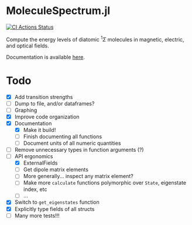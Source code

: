 # MoleculeSpectrum.jl

[![CI Actions Status](https://github.com/cal-miller-harvard/MoleculeSpectrum/actions/workflows/ci.yml/badge.svg)](https://github.com/cal-miller-harvard/MoleculeSpectrum/actions)

Compute the energy levels of diatomic ${}^{1} \Sigma$ molecules in magnetic, electric, and optical fields.

Documentation is available [here](https://cal-miller-harvard.github.io/MoleculeSpectrum).

# Todo
- [x] Add transition strengths
- [ ] Dump to file, and/or dataframes?
- [ ] Graphing
- [x] Improve code organization
- [x] Documentation
    - [x] Make it build!
    - [ ] Finish documenting all functions
    - [ ] Document units of all numeric quantities
- [ ] Remove unnecessary types in function arguments (?)
- [ ] API ergonomics
    - [x] ExternalFields
    - [ ] Get dipole matrix elements
    - [ ] More generally... inspect any matrix element?
    - [ ] Make more `calculate` functions polymorphic over `State`, eigenstate index, etc
    - [ ] ...
- [x] Switch to `get_eigenstates` function
- [x] Explicitly type fields of all structs
- [ ] Many more tests!!!